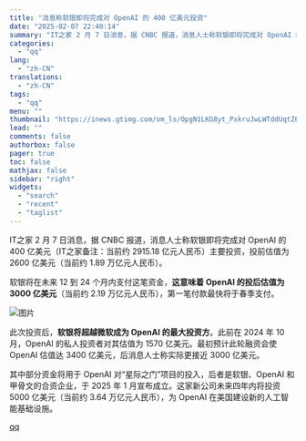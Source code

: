 ```yaml
---
title: "消息称软银即将完成对 OpenAI 的 400 亿美元投资"
date: "2025-02-07 22:40:14"
summary: "IT之家 2 月 7 日消息，据 CNBC 报道，消息人士称软银即将完成对 OpenAI 的 400..."
categories:
  - "qq"
lang:
  - "zh-CN"
translations:
  - "zh-CN"
tags:
  - "qq"
menu: ""
thumbnail: "https://inews.gtimg.com/om_ls/OpgN1LKG8yt_PxkruJwLWTddUqtZ6JUS7VgFyuC6eWcR8AA_640360/0"
lead: ""
comments: false
authorbox: false
pager: true
toc: false
mathjax: false
sidebar: "right"
widgets:
  - "search"
  - "recent"
  - "taglist"
---
```


IT之家 2 月 7 日消息，据 CNBC 报道，消息人士称软银即将完成对 OpenAI 的 400 亿美元（IT之家备注：当前约 2915.18 亿元人民币）主要投资，投前估值为 2600 亿美元（当前约 1.89 万亿元人民币）。

软银将在未来 12 到 24 个月内支付这笔资金，**这意味着 OpenAI 的投后估值为 3000 亿美元**（当前约 2.19 万亿元人民币），第一笔付款最快将于春季支付。

![图片](https://inews.gtimg.com/om_bt/OMGLzqNcSSq3Z_1sLbuSLou3A0aei68WoNX6Yv1Hm8DlgAA/641)

此次投资后，**软银将超越微软成为 OpenAI 的最大投资方**。此前在 2024 年 10 月，OpenAI 的私人投资者对其估值为 1570 亿美元。最初预计此轮融资会使 OpenAI 估值达 3400 亿美元，后消息人士称实际更接近 3000 亿美元。

其中部分资金将用于 OpenAI 对“星际之门”项目的投入，后者是软银、OpenAI 和甲骨文的合资企业，于 2025 年 1 月宣布成立。这家新公司未来四年内将投资 5000 亿美元（当前约 3.64 万亿元人民币），为 OpenAI 在美国建设新的人工智能基础设施。

[qq](https://new.qq.com/rain/a/20250207A0984R00)

